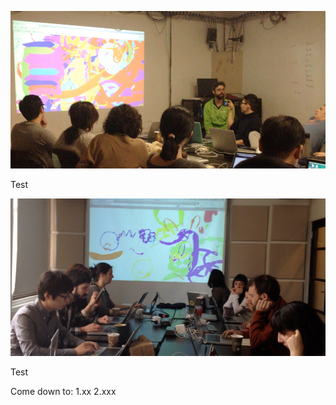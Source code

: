 ![User Test 1](../project_images/user_test_natureofcode.jpg?raw=true "User Test 1")

Test

![User Test 1](../project_images/user_test_mathforartist.jpg?raw=true "User Test 1")

Test

Come down to:
1.xx
2.xxx
